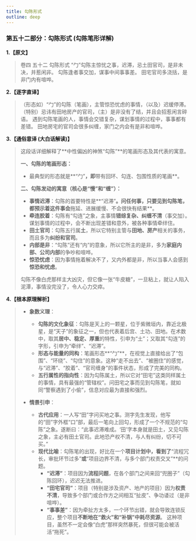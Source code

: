 ```yaml
---
title: 勾陈形式
outline: deep
---
```

  
### **第五十二部分：勾陈形式 (勾陈笔形详解)**

**1.【原文】**
> 卷四 五十二 勾陈形式
> “勹”勾陈主惊忧之事，迟滞，忌土田官司，是非未决，并惹闲非。
> 勾陈逢者事交加，谋事中间事事差。
> 田宅官司多浇括，是非门内有喧哗。

**2.【逐字直译】**
> （形态如）“勹”的勾陈（笔画），主管惊恐忧虑的事情，（以及）迟缓停滞。（特别）忌讳有田地房产的官司，（主）是非没有了结，并且会招惹闲言碎语。
> 遇到勾陈笔画的人，事情会交错复杂，谋划事情的过程中，事事都有差错。
> 田地房宅的官司会很多纠缠，家门之内会有是非和喧哗。

**3.【通俗意译 (大白话解读)】**
> 这段话详细解释了**中性偏凶的神煞“勾陈”**的笔画形态及其代表的寓意。
> 
> **一、勾陈的笔画形态：**
> *   最典型的形态就是**“勹”**，即**带有回环、勾连、包围性质的笔画**。
> 
> **二、勾陈发动的寓意（核心是“慢”和“缠”）：**
> *   **事情迟滞**：勾陈的首要特性是**“迟滞”**。问任何事，只要见到勾陈笔，都预示着这件事会**拖延、进展缓慢、不会很快有结果**。
> *   **牵连胶着**：勾陈有“勾连”之象，主事情**错综复杂、纠缠不清**（事交加）。谋划事情的过程中，会不断出现差错和意外，被各种事情牵绊住。
> *   **田土官司**：勾陈五行属**土**，所以它特别主管与**田地、房产**相关的事务，而且多为**纠纷和官司**。
> *   **内部是非**：“勾陈”还有“内”的意象，所以它所主的是非，多为**家庭内部、公司内部**的争吵和喧哗。
> *   **惊恐忧虑**：因为事情拖着解决不了，又内外都是非，所以当事人会感到**惊恐和忧虑**。
> 
> 勾陈不像白虎那样主大凶灾，但它像一张“牛皮糖”，一旦粘上，就让人陷入泥潭，事情没完没了，令人心力交瘁。

**4.【根本原理解析】**
> *   **象数义理**：
>     *   **勾陈的文化象征**：勾陈是天上的一颗星，位于紫微垣内，靠近北极星，是“天子”的象征之一，但也代表着后宫、土功、田地。在术数中，取其**居中、稳定、厚重**的特性，引申为“土”；又取其“勾连”的字形，引申为“牵绊”、“迟滞”。
>     *   **形态与能量的同构**：笔画形态**“勹”**，在视觉上直接给出了“包围”、“环绕”、“勾住”的意象。这种“走不出去”、“被圈住”的感觉，与“迟滞”、“胶着”、“官司缠身”的事件状态，形成了完美的同构。
>     *   **五行属性的指向性**：因为勾陈属土，所以它对“田宅”这类同样属土的事情，具有最强的“管辖权”。问田宅之事而见到勾陈笔，就如同“警察遇到了小偷”，信息对应最为直接和强烈。
> 
> *   **情景引申**：
>     *   **古代应用**：一人写“田”字问买地之事。测字先生发现，他写的“田”字外框“口”部，最后一笔向上回勾，形成了一个不规范的“勾陈”之象。遂断曰：“此事迟滞难成。‘田’字本身就是田土，又见勾陈之象，主必有田土官司。此地恐产权不清，与人有纠纷，切不可买。”
>     *   **现代比喻**：勾陈笔的出现，好比在一个**项目计划中，看到了**“流程冗长，审批环节过多”**或**“项目边界不清，与多个部门权责交叉”**的问题。
>         *   **“迟滞”**：项目因为**流程问题**，在各个部门之间来回“兜圈子”（勾陈回环），迟迟无法推进。
>         *   **“田宅官司”**：项目（特别是涉及资产、地产的项目）因为**权责不清**，导致多个部门或合作方之间相互“扯皮”、争功诿过（是非喧哗）。
>         *   **“事事差”**：因为牵扯方太多，一个环节出错，就会导致连锁反应，整个项目**不断地在“救火”和“补锅”中耗尽资源**。
>         这种项目，虽然不一定会像“白虎”那样突然暴死，但很可能会被活活“拖死”。

